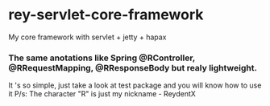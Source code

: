 # rey-servlet-core-framework

My core framework with servlet + jetty + hapax
### The same anotations like Spring @RController, @RRequestMapping, @RResponseBody but realy lightweight.
It 's so simple, just take a look at test package and you will know how to use it
P/s: The character "R" is just my nickname - ReydentX
